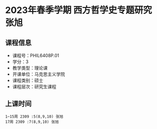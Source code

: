 # 2023年春季学期 西方哲学史专题研究 张旭






## 课程信息

- 课程号：PHIL6408P.01
- 学分：3
- 教学类型：理论课
- 开课单位：马克思主义学院
- 课程类别：硕士
- 课程层次：研究生课程

## 上课时间

```
1~15周 2309 :5(8,9,10) 张旭
17周 2309 :7(8,9,10) 张旭
```

